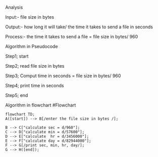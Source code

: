 Analysis 

Input:- file size in bytes 

Output:- how long it will take/ the time it takes to send a file in seconds

Process:- the time it takes to send a file = file size in bytes/ 960

Algorithm in Pseudocode

Step1; start

Step2; read file size in bytes 

Step3; Comput time in seconds = file size in bytes/ 960

Step4; print time in seconds

Step5; end

Algorithm in flowchart
#Flowchart
```mermaid
flowchart TD;
A([start]) --> B[/enter the file size in bytes /];

B --> C["calculate sec = d/960"];
C --> D["calculate min = d/57600"];
D --> E["calculate  hr = d/3456000"];
E --> F["calculate day = d/82944000"];
F --> G[/print sec, min, hr, day/];
G --> H([end]);
```



